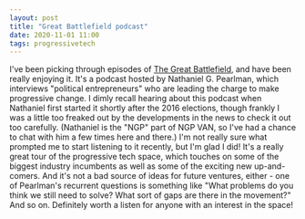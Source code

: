 ```yaml
---
layout: post
title: "Great Battlefield podcast"
date: 2020-11-01 11:00
tags: progressivetech
---
```


I've been picking through episodes of [The Great Battlefield](https://greatbattlefield.com/), and have been really enjoying it. It's a podcast hosted by Nathaniel G. Pearlman, which interviews "political entrepreneurs" who are leading the charge to make progressive change. I dimly recall hearing about this podcast when Nathaniel first started it shortly after the 2016 elections, though frankly I was a little too freaked out by the developments in the news to check it out too carefully. (Nathaniel is the "NGP" part of NGP VAN, so I've had a chance to chat with him a few times here and there.) I'm not really sure what prompted me to start listening to it recently, but I'm glad I did! It's a really great tour of the progressive tech space, which touches on some of the biggest industry incumbents as well as some of the exciting new up-and-comers. And it's not a bad source of ideas for future ventures, either - one of Pearlman's recurrent questions is something like "What problems do you think we still need to solve? What sort of gaps are there in the movement?" And so on. Definitely worth a listen for anyone with an interest in the space!
